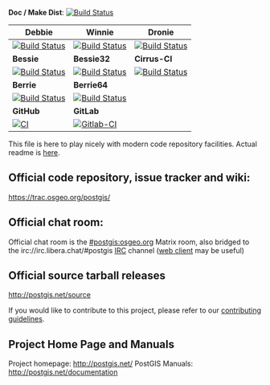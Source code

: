**Doc / Make Dist**: [![Build Status](https://debbie.postgis.net/buildStatus/icon?job=PostGIS_Make_Dist%2Flabel%3Ddebbie)](https://debbie.postgis.net/view/PostGIS/job/PostGIS_Make_Dist/label=debbie/)


| **Debbie** | **Winnie** | **Dronie** |
| ---------  | ---------- | ---------  |
| [![Build Status](https://debbie.postgis.net/buildStatus/icon?job=PostGIS_3.3)](https://debbie.postgis.net/view/PostGIS/job/PostGIS_3.3/) | [![Build Status](https://winnie.postgis.net/buildStatus/icon?job=PostGIS_3.3)](https://winnie.postgis.net/view/PostGIS/job/PostGIS_3.3/) | [![Build Status](https://dronie.osgeo.org/api/badges/postgis/postgis/status.svg?branch=stable-3.3)](https://dronie.osgeo.org/postgis/postgis?branch=stable-3.3) ||
| **Bessie** | **Bessie32** | **Cirrus-CI** |
|  [![Build Status](https://debbie.postgis.net/buildStatus/icon?job=PostGIS_Worker_Run%2Flabel%3Dbessie)](https://debbie.postgis.net/view/PostGIS/job/PostGIS_Worker_Run/label=bessie/) |  [![Build Status](https://debbie.postgis.net/buildStatus/icon?job=PostGIS_Worker_Run%2Flabel%3Dbessie32)](https://debbie.postgis.net/view/PostGIS/job/PostGIS_Worker_Run/label=bessie32/) |  [![Build Status](https://api.cirrus-ci.com/github/postgis/postgis.svg?branch=stable-3.3)](http://cirrus-ci.com/github/postgis/postgis) |
| **Berrie** | **Berrie64** |
|  [![Build Status](https://debbie.postgis.net/buildStatus/icon?job=PostGIS_Worker_Run/label=berrie&build=last:${params.reference=refs/heads/stable-3.3})](https://debbie.postgis.net/view/PostGIS/job/PostGIS_Worker_Run/label=berrie/) |  [![Build Status](https://debbie.postgis.net/buildStatus/icon?job=PostGIS_Worker_Run/label=berrie64&build=last:${params.reference=refs/heads/stable-3.3})](https://debbie.postgis.net/view/PostGIS/job/PostGIS_Worker_Run/label=berrie64/) | ||
| **GitHub** | **GitLab** |
| [![CI](https://github.com/postgis/postgis/workflows/CI/badge.svg?branch=stable-3.3)](https://github.com/postgis/postgis/actions?query=branch%3Astable-3.3) | [![Gitlab-CI](https://gitlab.com/postgis/postgis/badges/stable-3.3/pipeline.svg)](https://gitlab.com/postgis/postgis/commits/stable-3.3) ||

This file is here to play nicely with modern code repository facilities.
Actual readme is [here](README.postgis).

## Official code repository, issue tracker and wiki:
https://trac.osgeo.org/postgis/

## Official chat room:

Official chat room is the [#postgis:osgeo.org](https://matrix.to/#/#postgis:osgeo.org)
Matrix room, also bridged to the irc://irc.libera.chat/#postgis
[IRC](https://en.wikipedia.org/wiki/Comparison_of_Internet_Relay_Chat_clients) channel
([web client](https://web.libera.chat/#postgis) may be useful)

## Official source tarball releases

http://postgis.net/source

If you would like to contribute to this project, please refer to our
[contributing guidelines](CONTRIBUTING.md).

## Project Home Page and Manuals
Project homepage: http://postgis.net/
PostGIS Manuals: http://postgis.net/documentation
